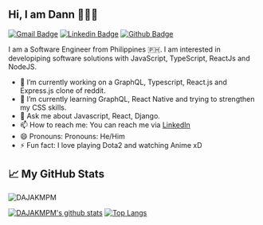 ## Hi, I am Dann 👋:man_technologist:
[![Gmail Badge](https://img.shields.io/badge/-adannanthony@gmail.com-c14438?style=flat&logo=Gmail&logoColor=white&link=mailto:adannanthony@gmail.com)](mailto:adannanthony@gmail.com) 
[![Linkedin Badge](https://img.shields.io/badge/-DAJAKMPM-0072b1?style=flat&logo=Linkedin&logoColor=white&link=https://www.linkedin.com/in/DAJAKMPM/)](https://www.linkedin.com/in/DAJAKMPM/)  [![Github Badge](https://img.shields.io/badge/-DAJAKMPM-grey?style=flat&logo=github&logoColor=white&link=https://github.com/DAJAKMPM/)](https://www.github.com/DAJAKMPM/) <p align='left'>I am a Software Engineer from Philippines 🇵🇭. I am interested in developiping software solutions with JavaScript, TypeScript, ReactJs and NodeJS.</p>

- 🔭 I’m currently working on a GraphQL, Typescript, React.js and Express.js clone of reddit.
- 🌱 I’m currently learning GraphQL, React Native and trying to strengthen my CSS skills.
- 💬 Ask me about Javascript, React, Django.
- 📫 How to reach me: You can reach me via [LinkedIn](https://www.linkedin.com/in/dann-anthony-astillero-92194416b/?originalSubdomain=ph)
- 😄 Pronouns: Pronouns: He/Him
- ⚡ Fun fact: I love playing Dota2 and watching Anime xD

## &#x1f4c8; My GitHub Stats
<p align=left> <img src=https://komarev.com/ghpvc/?username=DAJAKMPM alt=DAJAKMPM /> </p>

[![DAJAKMPM's github stats](https://github-readme-stats.vercel.app/api?username=DAJAKMPM&theme=tokyonight&count_private=true)](https://github.com/DAJAKMPM/github-readme-stats)
[![Top Langs](https://github-readme-stats.vercel.app/api/top-langs/?username=DAJAKMPM&layout=compact&theme=tokyonight)](https://github.com/DAJAKMPM/github-readme-stats)


